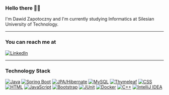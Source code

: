 ### Hello there 👋🎾
I'm Dawid Zapotoczny and I'm currently studying Informatics at Silesian University of Technology.

***

### You can  reach me at <br>
[![LinkedIn](https://img.shields.io/badge/LinkedIn-0077B5?style=for-the-badge&logo=linkedin&logoColor=white)](https://www.linkedin.com/in/twoja-nazwa-uzytkownika/)

***

### Technology Stack

[![Java](https://img.shields.io/badge/Java-007396?style=for-the-badge&logo=java&logoColor=white)](https://www.java.com/)
[![Spring Boot](https://img.shields.io/badge/Spring_Boot-6DB33F?style=for-the-badge&logo=spring-boot)](https://spring.io/projects/spring-boot)
[![JPA/Hibernate](https://img.shields.io/badge/JPA%2FHibernate-59666C?style=for-the-badge&logo=hibernate)](https://hibernate.org/)
[![MySQL](https://img.shields.io/badge/MySQL-4479A1?style=for-the-badge&logo=mysql&logoColor=white)](https://www.mysql.com/)
[![Thymeleaf](https://img.shields.io/badge/Thymeleaf-005F0F?style=for-the-badge&logo=thymeleaf)](https://www.thymeleaf.org/)
[![CSS](https://img.shields.io/badge/CSS-1572B6?style=for-the-badge&logo=css3&logoColor=white)](https://developer.mozilla.org/en-US/docs/Web/CSS)
[![HTML](https://img.shields.io/badge/HTML-E34F26?style=for-the-badge&logo=html5&logoColor=white)](https://developer.mozilla.org/en-US/docs/Web/HTML)
[![JavaScript](https://img.shields.io/badge/JavaScript-F7DF1E?style=for-the-badge&logo=javascript&logoColor=black)](https://developer.mozilla.org/en-US/docs/Web/JavaScript)
[![Bootstrap](https://img.shields.io/badge/Bootstrap_5-7952B3?style=for-the-badge&logo=bootstrap&logoColor=white)](https://getbootstrap.com/docs/5.0/)
[![JUnit](https://img.shields.io/badge/JUnit-25A162?style=for-the-badge)](https://junit.org/junit5/)
[![Docker](https://img.shields.io/badge/Docker-2496ED?style=for-the-badge&logo=docker&logoColor=white)](https://www.docker.com/)
[![C++](https://img.shields.io/badge/C++-00599C?style=for-the-badge&logo=c%2B%2B&logoColor=white)](https://www.cplusplus.com/)
[![IntelliJ IDEA](https://img.shields.io/badge/IntelliJ_IDEA-000000?style=for-the-badge&logo=intellij-idea&logoColor=white)](https://www.jetbrains.com/idea/)


<!--
**DawidZapo/DawidZapo** is a ✨ _special_ ✨ repository because its `README.md` (this file) appears on your GitHub profile.

Here are some ideas to get you started:

- 🔭 I’m currently working on ...
- 🌱 I’m currently learning ...
- 👯 I’m looking to collaborate on ...
- 🤔 I’m looking for help with ...
- 💬 Ask me about ...
- 📫 How to reach me: ...
- 😄 Pronouns: ...
- ⚡ Fun fact: ...
-->
